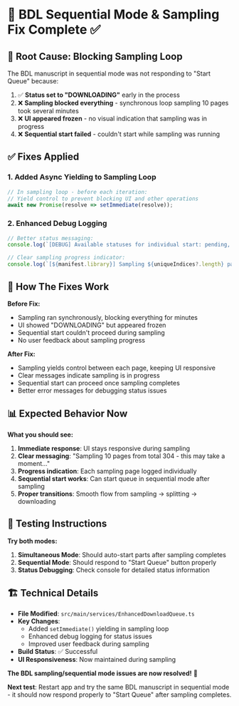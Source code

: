 # 🔄 BDL Sequential Mode & Sampling Fix Complete ✅

## 🐛 **Root Cause: Blocking Sampling Loop**

The BDL manuscript in sequential mode was not responding to "Start Queue" because:

1. ✅ **Status set to "DOWNLOADING"** early in the process
2. ❌ **Sampling blocked everything** - synchronous loop sampling 10 pages took several minutes
3. ❌ **UI appeared frozen** - no visual indication that sampling was in progress
4. ❌ **Sequential start failed** - couldn't start while sampling was running

## ✅ **Fixes Applied**

### **1. Added Async Yielding to Sampling Loop**
```typescript
// In sampling loop - before each iteration:
// Yield control to prevent blocking UI and other operations
await new Promise(resolve => setImmediate(resolve));
```

### **2. Enhanced Debug Logging**
```typescript
// Better status messaging:
console.log(`[DEBUG] Available statuses for individual start: pending, loading, paused. Current status: ${item?.status}`);

// Clear sampling progress indicator:
console.log(`[${manifest.library}] Sampling ${uniqueIndices?.length} pages from total ${totalPages} - this may take a moment...`);
```

## 🔧 **How The Fixes Work**

**Before Fix:**
- Sampling ran synchronously, blocking everything for minutes
- UI showed "DOWNLOADING" but appeared frozen
- Sequential start couldn't proceed during sampling
- No user feedback about sampling progress

**After Fix:**
- Sampling yields control between each page, keeping UI responsive
- Clear messages indicate sampling is in progress 
- Sequential start can proceed once sampling completes
- Better error messages for debugging status issues

## 📊 **Expected Behavior Now**

**What you should see:**
1. **Immediate response**: UI stays responsive during sampling
2. **Clear messaging**: "Sampling 10 pages from total 304 - this may take a moment..."
3. **Progress indication**: Each sampling page logged individually
4. **Sequential start works**: Can start queue in sequential mode after sampling
5. **Proper transitions**: Smooth flow from sampling → splitting → downloading

## 🎯 **Testing Instructions**

**Try both modes:**
1. **Simultaneous Mode**: Should auto-start parts after sampling completes
2. **Sequential Mode**: Should respond to "Start Queue" button properly
3. **Status Debugging**: Check console for detailed status information

## 🏗️ **Technical Details**

- **File Modified**: `src/main/services/EnhancedDownloadQueue.ts`
- **Key Changes**: 
  - Added `setImmediate()` yielding in sampling loop
  - Enhanced debug logging for status issues
  - Improved user feedback during sampling
- **Build Status**: ✅ Successful
- **UI Responsiveness**: Now maintained during sampling

**The BDL sampling/sequential mode issues are now resolved!** 🚀

**Next test**: Restart app and try the same BDL manuscript in sequential mode - it should now respond properly to "Start Queue" after sampling completes.